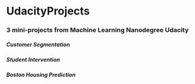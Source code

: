# UdacityProjects

### 3 mini-projects from Machine Learning Nanodegree Udacity

##### Customer Segmentation
##### Student Intervention
##### Boston Housing Prediction
